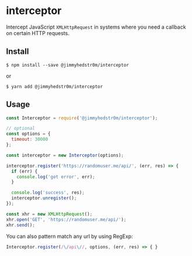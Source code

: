# interceptor
Intercept JavaScript ```XMLHttpRequest``` in systems where you need a callback on certain HTTP requests.

## Install
```console
$ npm install --save @jimmyhedstr0m/interceptor
```
or
```console
$ yarn add @jimmyhedstr0m/interceptor
```

## Usage
```javascript
const Interceptor = require('@jimmyhedstr0m/interceptor');

// optional
const options = {
  timeout: 30000
};

const interceptor = new Interceptor(options);

interceptor.register('https://randomuser.me/api/', (err, res) => {
  if (err) {
    console.log('got error', err);
  }

  console.log('success', res);
  interceptor.unregister();
});

const xhr = new XMLHttpRequest();
xhr.open('GET', 'https://randomuser.me/api/');
xhr.send();
```

You can also pattern match any url by using RegExp:
```javascript
Interceptor.register(/\/api\//, options, (err, res) => { }
```